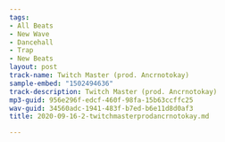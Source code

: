 ```yaml
---
tags:
- All Beats
- New Wave
- Dancehall
- Trap
- New Beats
layout: post
track-name: Twitch Master (prod. Ancrnotokay)
sample-embed: "1502494636"
track-description: Twitch Master (prod. Ancrnotokay)
mp3-guid: 956e296f-edcf-460f-98fa-15b63ccffc25
wav-guid: 34560adc-1941-483f-b7ed-b6e11d8d0af3
title: 2020-09-16-2-twitchmasterprodancrnotokay.md

---
```

